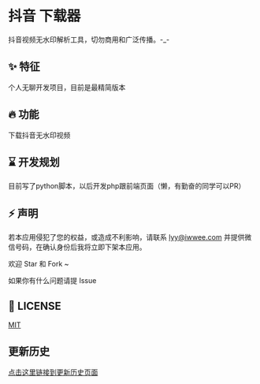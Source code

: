 # 抖音 下载器

抖音视频无水印解析工具，切勿商用和广泛传播。-\_-

## ✨ 特征
个人无聊开发项目，目前是最精简版本

## 🔥 功能
下载抖音无水印视频

## ⌛️ 开发规划
目前写了python脚本，以后开发php跟前端页面（懒，有勤奋的同学可以PR）

## ⚡ 声明
若本应用侵犯了您的权益，或造成不利影响，请联系 lyy@iwwee.com 并提供微信号码，在确认身份后我将立即下架本应用。

欢迎 Star 和 Fork ~

如果你有什么问题请提 Issue

## 📃 LICENSE

[MIT](https://opensource.org/licenses/mit-license.php)



## 更新历史

[点击这里链接到更新历史页面](update_history.md)